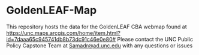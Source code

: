 # GoldenLEAF-Map
This repository hosts the data for the GoldenLEAF CBA webmap found at https://unc.maps.arcgis.com/home/item.html?id=7daaa65c945741db8b73dc91c46e0e80#
Please contact the UNC Public Policy Capstone Team at Samadr@ad.unc.edu with any questions or issues 
